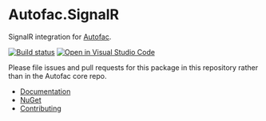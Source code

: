 # Autofac.SignalR

SignalR integration for [Autofac](https://autofac.org).

[![Build status](https://ci.appveyor.com/api/projects/status/b90fy9gig8jxcq2g?svg=true)](https://ci.appveyor.com/project/Autofac/autofac-signalr) [![Open in Visual Studio Code](https://open.vscode.dev/badges/open-in-vscode.svg)](https://open.vscode.dev/autofac/Autofac.SignalR)

Please file issues and pull requests for this package in this repository rather than in the Autofac core repo.

- [Documentation](https://autofac.readthedocs.io/en/latest/integration/signalr.html)
- [NuGet](https://www.nuget.org/packages/Autofac.SignalR2/)
- [Contributing](https://autofac.readthedocs.io/en/latest/contributors.html)
